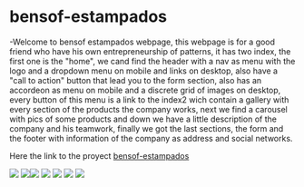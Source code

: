 # bensof-estampados
-Welcome to bensof estampados webpage, this webpage is for a good friend who have his own entrepreneurship of patterns, it has two index, the first one is the "home", we cand find the header with a nav as menu with the logo and a dropdown menu on mobile and links on desktop, also have a "call to action" button that lead you to the form section, also has an accordeon as menu on mobile and a discrete grid of images on desktop, every button of this menu is a link to the index2 wich contain a gallery with every section of the products the company works, next we find a carousel with pics of some products and down we have a little description of the company and his teamwork, finally we got the last sections, the form and the footer with information of the company as address and social networks.

Here the link to the proyect [bensof-estampados](https://mickyrendon.github.io/bensof-estampados/#home)

<img src="https://user-images.githubusercontent.com/64873799/148298398-ebc464ca-7a11-4361-b026-838e8fddd6fc.png">
<img src="https://user-images.githubusercontent.com/64873799/148298517-a1cf3b72-40a4-4810-8e43-28adbfbbfcca.png"><img src="https://user-images.githubusercontent.com/64873799/148298614-cdb7e4a6-db11-4471-838d-320670ed3d92.png">  <img src="https://user-images.githubusercontent.com/64873799/148298813-c90c3c15-2bab-4979-bb90-beff436e83f1.png">
<img src="https://user-images.githubusercontent.com/64873799/148298894-e730f305-fd56-43bb-bb7a-6e194bfec39b.png">  <img src="https://user-images.githubusercontent.com/64873799/148299013-73b48eb5-16b5-4119-97f8-83fd3c4e1ed2.png">  <img src="https://user-images.githubusercontent.com/64873799/148299128-bda089d9-a5cf-416d-8c73-abbf364aae17.png">


